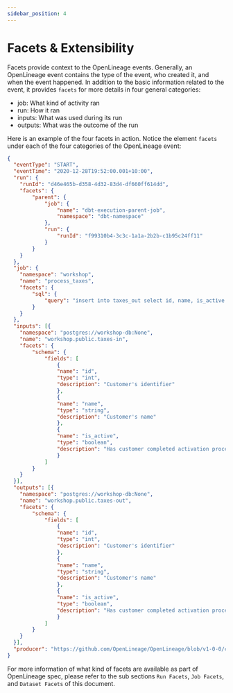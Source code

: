 ```yaml
---
sidebar_position: 4
---
```


# Facets & Extensibility

Facets provide context to the OpenLineage events. Generally, an OpenLineage event contains the type of the event, who created it, and when the event happened. In addition to the basic information related to the event, it provides `facets` for more details in four general categories:

- job: What kind of activity ran
- run: How it ran
- inputs: What was used during its run
- outputs: What was the outcome of the run

Here is an example of the four facets in action. Notice the element `facets` under each of the four categories of the OpenLineage event:

```json
{
  "eventType": "START",
  "eventTime": "2020-12-28T19:52:00.001+10:00",
  "run": {
    "runId": "d46e465b-d358-4d32-83d4-df660ff614dd",
    "facets": {
        "parent": {
            "job": {
                "name": "dbt-execution-parent-job", 
                "namespace": "dbt-namespace"
            },
            "run": {
                "runId": "f99310b4-3c3c-1a1a-2b2b-c1b95c24ff11"
            }
        }
    }
  },
  "job": {
    "namespace": "workshop",
    "name": "process_taxes",
    "facets": {
        "sql": {
            "query": "insert into taxes_out select id, name, is_active from taxes_in"
        }
    }
  },
  "inputs": [{
    "namespace": "postgres://workshop-db:None",
    "name": "workshop.public.taxes-in",
    "facets": {
        "schema": {
            "fields": [
                {
                "name": "id",
                "type": "int",
                "description": "Customer's identifier"
                },
                {
                "name": "name",
                "type": "string",
                "description": "Customer's name"
                },
                {
                "name": "is_active",
                "type": "boolean",
                "description": "Has customer completed activation process"
                }
            ]
        }
    }
  }],  
  "outputs": [{
    "namespace": "postgres://workshop-db:None",
    "name": "workshop.public.taxes-out",
    "facets": {
        "schema": {
            "fields": [
                {
                "name": "id",
                "type": "int",
                "description": "Customer's identifier"
                },
                {
                "name": "name",
                "type": "string",
                "description": "Customer's name"
                },
                {
                "name": "is_active",
                "type": "boolean",
                "description": "Has customer completed activation process"
                }
            ]
        }
    }
  }],  
  "producer": "https://github.com/OpenLineage/OpenLineage/blob/v1-0-0/client"
}
```
For more information of what kind of facets are available as part of OpenLineage spec, please refer to the sub sections `Run Facets`, `Job Facets`, and `Dataset Facets` of this document.
